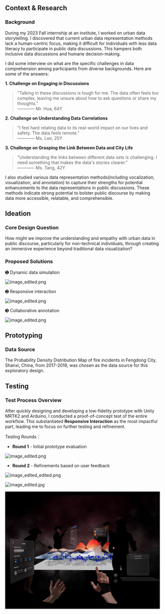 ## Context & Research

### Background
During my 2023 Fall internship at an institute, I worked on urban data storytelling. I discovered that current urban data representation methods lack a human-centric focus, making it difficult for individuals with less data literacy to participate in public data discussions. This hampers both inclusive data discussions and humane decision-making.

I did some interview on what are the specific challenges in data comprehension among participants from diverse backgrounds. Here are some of the answers:

**1. Challenge on Engaging in Discussions**  
> "Talking in these discussions is tough for me. The data often feels too complex, leaving me unsure about how to ask questions or share my thoughts."  
> ———— Mr. Hua, 64Y

**2. Challenge on Understanding Data Correlations**  
> "I feel hard relating data to its real-world impact on our lives and safety. The data feels remote."  
> ———— Ms. Lee, 25Y

**3. Challenge on Grasping the Link Between Data and City Life**  
> "Understanding the links between different data sets is challenging. I need something that makes the data's stories clearer."  
> ———— Ms. Tang, 42Y

I also studied various data representation methods(including vocalization, visualization, and annotation) to capture their strengths for potential enhancements to the data representations in public discussions. These methods indicate strong potential to bolster public discourse by making data more accessible, relatable, and comprehensible.

## Ideation

### Core Design Question
How might we improve the understanding and empathy with urban data in public discourse, particularly for non-technical individuals, through creating an immersive experience beyond traditional data visualization?

### Proposed Solutions

➊ Dynamic data simulation

![image_edited.png](https://static.wixstatic.com/media/6a062f_c25ba03cabc84ba8a9ff0f58eacff6a8~mv2.png/v1/fill/w_1572,h_430,al_c,q_90,usm_0.66_1.00_0.01,enc_avif,quality_auto/image_edited.png)

➋ Responsive interaction

![image_edited.png](https://static.wixstatic.com/media/6a062f_2e31c2e2d2b34510a4ae1ef3667f3e5d~mv2.png/v1/fill/w_1358,h_744,al_c,q_90,usm_0.66_1.00_0.01,enc_avif,quality_auto/image_edited.png)


➌ Collaborative annotation

![image_edited.png](https://static.wixstatic.com/media/6a062f_f906b653249c427b8ff4fb392d059af2~mv2.png/v1/fill/w_1426,h_474,al_c,q_90,usm_0.66_1.00_0.01,enc_avif,quality_auto/image_edited.png)

## Prototyping

### Data Source
The Probability Density Distribution Map of fire incidents in Fengdong City, Shanxi, China, from 2017-2019, was chosen as the data source for this exploratory design.

## Testing

### Test Process Overview
After quickly designing and developing a low-fidelity prototype with Unity MRTK2 and Arduino, I conducted a proof-of-concept test of the entire workflow. This substantiated **Responsive Interaction** as the most impactful part, leading me to focus on further testing and refinement.



Testing Rounds：
- **Round 1** - Initial prototype evaluation


![image_edited.png](https://static.wixstatic.com/media/6a062f_d53ac09516d94f97afe68f28fa4470bc~mv2.png/v1/fill/w_1788,h_1754,al_c,q_95,usm_0.66_1.00_0.01,enc_avif,quality_auto/image_edited.png)



- **Round 2** - Refinements based on user feedback


![image_edited_edited.png](https://static.wixstatic.com/media/6a062f_2fdae9c038a04ad3bbd918cbdd9aa42e~mv2.png/v1/fill/w_1960,h_1390,al_c,q_95,usm_0.66_1.00_0.01,enc_avif,quality_auto/image_edited_edited.png)

![image_edited.jpg](https://static.wixstatic.com/media/6a062f_c89e1a9814ec4f7ca27c9266ce9fb7eb~mv2.jpg/v1/fill/w_1584,h_2352,al_c,q_90,usm_0.66_1.00_0.01,enc_avif,quality_auto/image_edited.jpg)

![effect.png](effect.png)